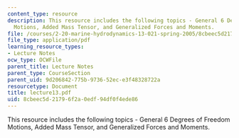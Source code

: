 ```yaml
---
content_type: resource
description: This resource includes the following topics - General 6 Degrees of Freedom
  Motions, Added Mass Tensor, and Generalized Forces and Moments.
file: /courses/2-20-marine-hydrodynamics-13-021-spring-2005/8cbeec5d21796f2a0edf94df0f4ede86_lecture13.pdf
file_type: application/pdf
learning_resource_types:
- Lecture Notes
ocw_type: OCWFile
parent_title: Lecture Notes
parent_type: CourseSection
parent_uid: 9d206842-775b-9736-52ec-e3f48328722a
resourcetype: Document
title: lecture13.pdf
uid: 8cbeec5d-2179-6f2a-0edf-94df0f4ede86
---
```

This resource includes the following topics - General 6 Degrees of Freedom Motions, Added Mass Tensor, and Generalized Forces and Moments.

